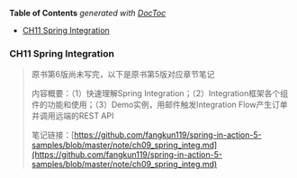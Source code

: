 <!-- START doctoc generated TOC please keep comment here to allow auto update -->
<!-- DON'T EDIT THIS SECTION, INSTEAD RE-RUN doctoc TO UPDATE -->
**Table of Contents**  *generated with [DocToc](https://github.com/thlorenz/doctoc)*

- [CH11 Spring Integration](#ch11-spring-integration)

<!-- END doctoc generated TOC please keep comment here to allow auto update -->

### CH11 Spring Integration 

> 原书第6版尚未写完，以下是原书第5版对应章节笔记
>
> 内容概要：（1）快速理解Spring Integration；（2）Integration框架各个组件的功能和使用；（3）Demo实例，用邮件触发Integration Flow产生订单并调用远端的REST API
>
> 笔记链接：[https://github.com/fangkun119/spring-in-action-5-samples/blob/master/note/ch09_spring_integ.md](https://github.com/fangkun119/spring-in-action-5-samples/blob/master/note/ch09_spring_integ.md)

